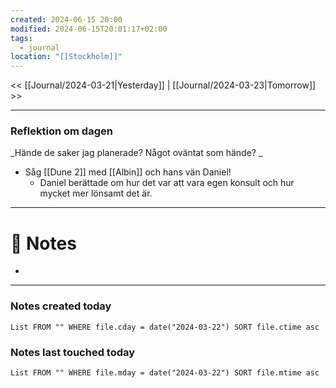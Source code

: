 ```yaml
---
created: 2024-06-15 20:00
modified: 2024-06-15T20:01:17+02:00
tags:
  - journal
location: "[[Stockholm]]"
---
```


<< [[Journal/2024-03-21|Yesterday]] | [[Journal/2024-03-23|Tomorrow]] >>

---
### Reflektion om dagen
_Hände de saker jag planerade? Något oväntat som hände? _
- Såg [[Dune 2]] med [[Albin]] och hans vän Daniel!
	- Daniel berättade om hur det var att vara egen konsult och hur mycket mer lönsamt det är.

---
# 📝 Notes
- 
---
### Notes created today
```dataview
List FROM "" WHERE file.cday = date("2024-03-22") SORT file.ctime asc
```
### Notes last touched today
```dataview
List FROM "" WHERE file.mday = date("2024-03-22") SORT file.mtime asc
```